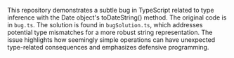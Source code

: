 This repository demonstrates a subtle bug in TypeScript related to type inference with the Date object's toDateString() method.  The original code is in `bug.ts`. The solution is found in `bugSolution.ts`, which addresses potential type mismatches for a more robust string representation.  The issue highlights how seemingly simple operations can have unexpected type-related consequences and emphasizes defensive programming.